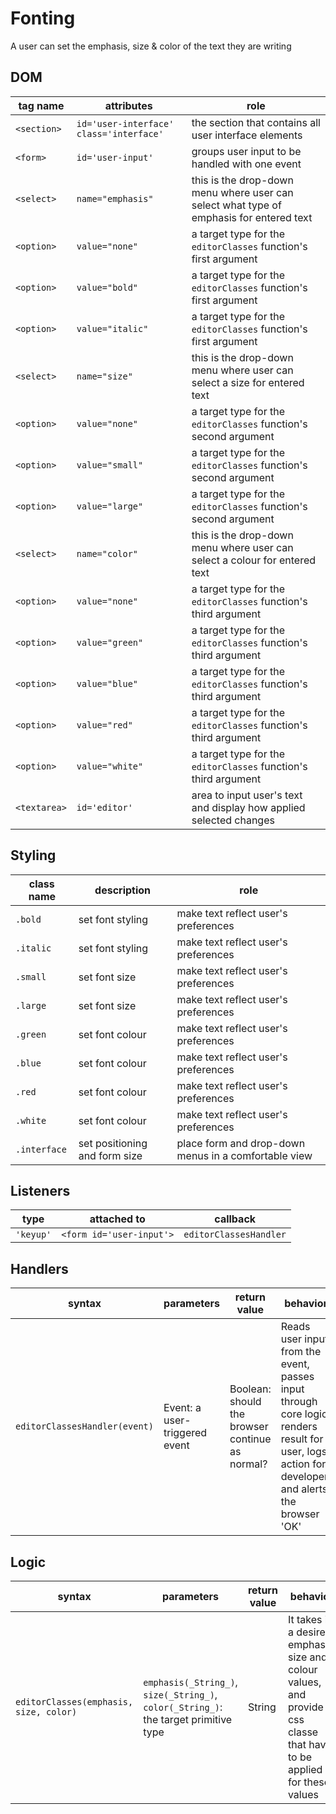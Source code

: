 # Fonting

A user can set the emphasis, size & color of the text they are writing

## DOM

| tag name | attributes | role |
| --- | --- | --- |
| `<section>`  | `id='user-interface' class='interface'` | the section that contains all user interface elements |
| `<form>` | `id='user-input'`| groups user input to be handled with one event |
| `<select>` | `name="emphasis"` | this is the drop-down menu where user can select what type of emphasis for entered text |
| `<option>` | `value="none"`  | a target type for the `editorClasses` function's first argument  |
| `<option>` | `value="bold"`  | a target type for the `editorClasses` function's first argument  |
| `<option>` | `value="italic"` | a target type for the `editorClasses` function's first argument  |
| `<select>` | `name="size"`  | this is the drop-down menu where user can select a size for entered text  |
| `<option>` | `value="none"`  |  a target type for the `editorClasses` function's second argument  |
| `<option>` | `value="small"`  | a target type for the `editorClasses` function's second argument   |
| `<option>` | `value="large"`  |  a target type for the `editorClasses` function's second argument  |
| `<select>` | `name="color"`  | this is the drop-down menu where user can select a colour for entered text |
| `<option>` | `value="none"`  | a target type for the `editorClasses` function's third argument   |
| `<option>` | `value="green"`  | a target type for the `editorClasses` function's third argument   |
| `<option>` | `value="blue"`  | a target type for the `editorClasses` function's third argument   |
| `<option>` | `value="red"`  | a target type for the `editorClasses` function's third argument    |
| `<option>` | `value="white"`  | a target type for the `editorClasses` function's third argument  |
| `<textarea>`| `id='editor'`  |  area to input user's text and display how applied selected changes  |

## Styling

| class name | description | role |
| --- | --- | --- |
|`.bold` | set font styling | make text reflect user's preferences |
|`.italic`| set font styling |make text reflect user's preferences |
|`.small` | set font size |make text reflect user's preferences |
|`.large` |set font size |make text reflect user's preferences |
|`.green` | set font colour| make text reflect user's preferences|
|`.blue` |set font colour |make text reflect user's preferences | 
|`.red` |set font colour |make text reflect user's preferences |
|`.white` |set font colour | make text reflect user's preferences|
|`.interface` |set positioning and form size |place form and drop-down menus in a comfortable view |

## Listeners

| type | attached to | callback |
| --- | --- | --- |
| `'keyup'` | `<form id='user-input'>` | `editorClassesHandler` |

## Handlers

| syntax | parameters | return value | behavior |
| --- | --- | --- | --- |
|`editorClassesHandler(event)`| Event: a user-triggered event | Boolean: should the browser continue as normal? | Reads user input from the event, passes input through core logic, renders result for user, logs action for developer, and alerts the browser 'OK' |

## Logic

| syntax | parameters | return value | behavior |
| --- | --- | --- | --- |
|`editorClasses(emphasis, size, color)`| `emphasis(_String_)`, `size(_String_)`, `color(_String_)`: the target primitive type| String | It takes in a desired emphasis, size and colour values, and provide css classe that have to be applied for these values |

